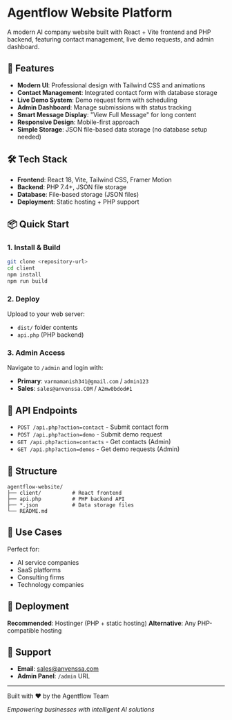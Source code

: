 # Agentflow Website Platform

A modern AI company website built with React + Vite frontend and PHP backend, featuring contact management, live demo requests, and admin dashboard.

## 🚀 Features

- **Modern UI**: Professional design with Tailwind CSS and animations
- **Contact Management**: Integrated contact form with database storage
- **Live Demo System**: Demo request form with scheduling
- **Admin Dashboard**: Manage submissions with status tracking
- **Smart Message Display**: "View Full Message" for long content
- **Responsive Design**: Mobile-first approach
- **Simple Storage**: JSON file-based data storage (no database setup needed)

## 🛠️ Tech Stack

- **Frontend**: React 18, Vite, Tailwind CSS, Framer Motion
- **Backend**: PHP 7.4+, JSON file storage
- **Database**: File-based storage (JSON files)
- **Deployment**: Static hosting + PHP support

## 📦 Quick Start

### 1. Install & Build
```bash
git clone <repository-url>
cd client
npm install
npm run build
```

### 2. Deploy
Upload to your web server:
- `dist/` folder contents
- `api.php` (PHP backend)

### 3. Admin Access
Navigate to `/admin` and login with:
- **Primary**: `varmamanish341@gmail.com` / `admin123`
- **Sales**: `sales@anvenssa.COM` / `A2mw0bdod#1`

## 🔧 API Endpoints

- `POST /api.php?action=contact` - Submit contact form
- `POST /api.php?action=demo` - Submit demo request
- `GET /api.php?action=contacts` - Get contacts (Admin)
- `GET /api.php?action=demos` - Get demo requests (Admin)

## 📁 Structure

```
agentflow-website/
├── client/          # React frontend
├── api.php          # PHP backend API
├── *.json           # Data storage files
└── README.md
```

## 🎯 Use Cases

Perfect for:
- AI service companies
- SaaS platforms
- Consulting firms
- Technology companies

## 🚀 Deployment

**Recommended**: Hostinger (PHP + static hosting)
**Alternative**: Any PHP-compatible hosting

## 🤝 Support

- **Email**: sales@anvenssa.com
- **Admin Panel**: `/admin` URL

---

Built with ❤️ by the Agentflow Team

*Empowering businesses with intelligent AI solutions* 